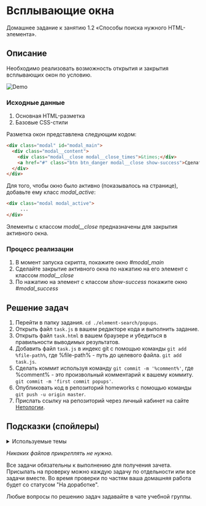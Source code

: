 # Всплывающие окна

Домашнее задание к занятию 1.2 «Способы поиска нужного HTML-элемента».

## Описание 

Необходимо реализовать возможность открытия и закрытия всплывающих окон по условию.

![Demo](./demo.gif)

### Исходные данные

1. Основная HTML-разметка
2. Базовые CSS-стили

Разметка окон представлена следующим кодом:

```html
<div class="modal" id="modal_main">
  <div class="modal__content">
    <div class="modal__close modal__close_times">&times;</div>
    <a href="#" class="btn btn_danger modal__close show-success">Сделать хорошо</a>
  </div>
</div>
```

Для того, чтобы окно было активно (показывалось на странице), добавьте ему класс
*modal_active*:

```html
<div class="modal modal_active">
     ... 
</div>
```

Элементы с классом *modal__close* предназначены для закрытия активного окна.

### Процесс реализации

1. В момент запуска скрипта, покажите окно *#modal_main*
2. Сделайте закрытие активного окна по нажатию на его элемент с классом *modal__close*
3. По нажатию на элемент с классом *show-success* покажите окно *#modal_success*

## Решение задач
1. Перейти в папку задания. `cd ./element-search/popups`.
2. Открыть файл `task.js` в вашем редакторе кода и выполнить задание.
3. Открыть файл `task.html` в вашем браузере и убедиться в правильности выводимых результатов.
4. Добавить файл `task.js` в индекс git с помощью команды `git add %file-path%`, где %file-path% - путь до целевого файла. `git add task.js`.
5. Сделать коммит используя команду `git commit -m '%comment%'`, где %comment% - это произвольный комментарий к вашему коммиту. `git commit -m 'first commit popups'`.
6. Опубликовать код в репозиторий homeworks с помощью команды `git push -u origin master`.
7. Прислать ссылку на репозиторий через личный кабинет на сайте [Нетологии][6].


## Подсказки (спойлеры)

<details>
<summary>Используемые темы</summary>

1. Событие *click*, метод *onclick*, обработчик события
2. Метод Array.from() или оператор распространения (spread, «...») для удобной
   навигации по найденным элементам
   
</details>
</summary>

[0]: https://github.com/
[1]: https://www.sublimetext.com/
[2]: https://code.visualstudio.com/
[3]: https://github.com/netology-code/guides/tree/master/github
[4]: https://git-scm.com/
[5]: https://github.com/netology-code/guides/blob/master/git/REAMDE.md
[6]: https://netology.ru/

*Никаких файлов прикреплять не нужно.*

Все задачи обязательны к выполнению для получения зачета. Присылать на проверку можно каждую задачу по отдельности или все задачи вместе. Во время проверки по частям ваша домашняя работа будет со статусом "На доработке".

Любые вопросы по решению задач задавайте в чате учебной группы.
